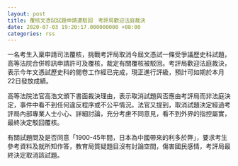 ```yaml
---
layout: post
title: 覆核文憑試試題申請遭駁回　考評局歡迎法庭裁決
date: 2020-07-03 19:20:17.000000000 +08:00
categories: rss
---
```


一名考生入稟申請司法覆核，挑戰考評局取消今屆文憑試一條受爭議歷史科試題，高等法院合併聆訊申請許可及覆核，裁定有關覆核被駁回。考評局歡迎法庭裁決，表示今年文憑試歷史科的閱卷工作經已完成，現正進行評級，預計可如期於本月22日發放成績。

高等法院法官高浩文頒下書面裁決理由，表示取消試題與否應由考評局而非法庭決定，事件中看不到任何違反程序或不公平情況。法官又提到，取消試題決定經過考評局內部專業人士小心、詳細討論，充分考慮不同意見，看不到外界的指控屬實，最終決定駁回覆核。

有關試題問及是否同意「1900-45年間，日本為中國帶來的利多於弊」，要求考生參考資料及就所知作答，教育局質疑題目沒有討論空間，傷害國民感情，考評局最終決定取消該試題。
